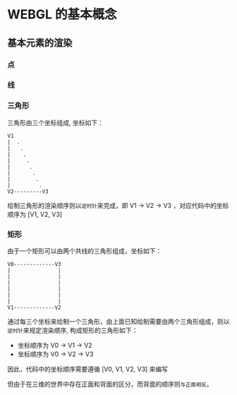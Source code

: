 # WEBGL 的基本概念

## 基本元素的渲染

### 点

### 线

### 三角形

三角形由三个坐标组成, 坐标如下：

```text
V1
|  .
|   .
|    .
|     .
|      .
|       .
|        .
|         .
V2---------V3
```

绘制三角形的渲染顺序则以`逆时针`来完成，即 V1 -> V2 -> V3 ，对应代码中的坐标顺序为 [V1, V2, V3]

### 矩形

由于一个矩形可以由两个共线的三角形组成，坐标如下：

```text
V0-------------V3
|               |
|               |
|               |
|               |
|               |
|               |
V1-------------V2
```

通过每三个坐标来绘制一个三角形，由上面已知绘制需要由两个三角形组成，则以`逆时针`来规定渲染顺序,
构成矩形的三角形如下：

- 坐标顺序为 V0 -> V1 -> V2
- 坐标顺序为 V0 -> V2 -> V3

因此，代码中的坐标顺序需要遵循 [V0, V1, V2, V3] 来编写

但由于在三维的世界中存在正面和背面的区分，而背面的顺序则`与正面相反`。
